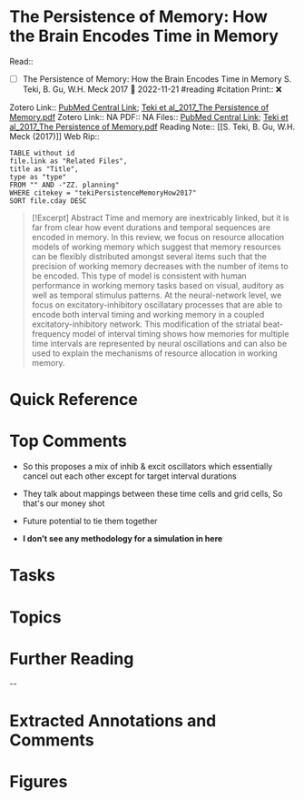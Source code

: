 

# The Persistence of Memory: How the Brain Encodes Time in Memory
Read:: 
- [ ] The Persistence of Memory: How the Brain Encodes Time in Memory S. Teki, B. Gu, W.H. Meck 2017 🛫 2022-11-21 #reading #citation
Print::  ❌

Zotero Link:: [PubMed Central Link](); [Teki et al_2017_The Persistence of Memory.pdf](zotero://open-pdf/library/items/44QAG522)
Zotero Link:: NA
PDF:: NA
Files:: [PubMed Central Link](file:///); [Teki et al_2017_The Persistence of Memory.pdf](file:////home/michaelt/Insync/m@tarlton.info/Google%20Drive/06.%20Zotero/storage/44QAG522/Teki%20et%20al_2017_The%20Persistence%20of%20Memory.pdf)
Reading Note:: [[S. Teki, B. Gu, W.H. Meck (2017)]]
Web Rip:: 

```dataview
TABLE without id
file.link as "Related Files",
title as "Title",
type as "type"
FROM "" AND -"ZZ. planning"
WHERE citekey = "tekiPersistenceMemoryHow2017" 
SORT file.cday DESC
```


> [!Excerpt] Abstract
> Time and memory are inextricably linked, but it is far from clear how event durations and temporal sequences are encoded in memory. In this review, we focus on resource allocation models of working memory which suggest that memory resources can be flexibly distributed amongst several items such that the precision of working memory decreases with the number of items to be encoded. This type of model is consistent with human performance in working memory tasks based on visual, auditory as well as temporal stimulus patterns. At the neural-network level, we focus on excitatory-inhibitory oscillatary processes that are able to encode both interval timing and working memory in a coupled excitatory-inhibitory network. This modification of the striatal beat-frequency model of interval timing shows how memories for multiple time intervals are represented by neural oscillations and can also be used to explain the mechanisms of resource allocation in working memory.


# Quick Reference

# Top Comments

- So this proposes a mix of inhib & excit oscillators which essentially cancel out each other except for target interval durations 
- They talk about mappings between these time cells and grid cells, So that's our money shot
- Future potential to tie them together

- **I don’t see any methodology for a simulation in here**


# Tasks

# Topics


# Further Reading 
 

--
# Extracted Annotations and Comments


# Figures